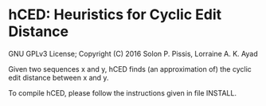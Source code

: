 hCED: Heuristics for Cyclic Edit Distance
===

GNU GPLv3 License; Copyright (C) 2016 Solon P. Pissis, Lorraine A. K. Ayad

Given two sequences x and y, hCED finds (an approximation of) the cyclic edit 
distance between x and y.

To compile hCED, please follow the instructions given in file INSTALL.
